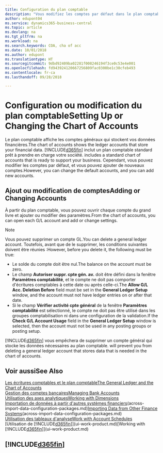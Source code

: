 ```yaml
---
title: Configuration du plan comptable
description: "Vous modifiez les comptes par défaut dans le plan comptable, et vous pouvez ajouter de nouveaux comptes."
author: edupont04
ms.service: dynamics365-business-central
ms.topic: article
ms.devlang: na
ms.tgt_pltfrm: na
ms.workload: na
ms.search.keywords: COA, cha of acc
ms.date: 10/01/2018
ms.author: edupont
ms.translationtype: HT
ms.sourcegitcommit: 9dbd92409ba02281f008246194f3ce0c53e4e001
ms.openlocfilehash: fd943924120667256809fac0300be1c30cfeb493
ms.contentlocale: fr-ca
ms.lasthandoff: 09/28/2018

---
```

# <a name="setting-up-or-changing-the-chart-of-accounts"></a><span data-ttu-id="b7cc1-103">Configuration ou modification du plan comptable</span><span class="sxs-lookup"><span data-stu-id="b7cc1-103">Setting Up or Changing the Chart of Accounts</span></span>
<span data-ttu-id="b7cc1-104">Le plan comptable affiche les comptes généraux qui stockent vos données financières.</span><span class="sxs-lookup"><span data-stu-id="b7cc1-104">The chart of accounts shows the ledger accounts that store your financial data.</span></span> [!INCLUDE[d365fin](includes/d365fin_md.md)] <span data-ttu-id="b7cc1-105">inclut un plan comptable standard prêt à prendre en charge votre société.</span><span class="sxs-lookup"><span data-stu-id="b7cc1-105"> includes a standard chart of accounts that is ready to support your business.</span></span>
<span data-ttu-id="b7cc1-106">Cependant, vous pouvez modifier les comptes par défaut, et vous pouvez ajouter de nouveaux comptes.</span><span class="sxs-lookup"><span data-stu-id="b7cc1-106">However, you can change the default accounts, and you can add new accounts.</span></span>  

## <a name="adding-or-changing-accounts"></a><span data-ttu-id="b7cc1-107">Ajout ou modification de comptes</span><span class="sxs-lookup"><span data-stu-id="b7cc1-107">Adding or Changing Accounts</span></span>
<span data-ttu-id="b7cc1-108">À partir du plan comptable, vous pouvez ouvrir chaque compte du grand livre et ajouter ou modifier des paramètres.</span><span class="sxs-lookup"><span data-stu-id="b7cc1-108">From the chart of accounts, you can open each G/L account and add or change settings.</span></span>

> [!NOTE]  
>   <span data-ttu-id="b7cc1-109">Vous pouvez supprimer un compte GL.</span><span class="sxs-lookup"><span data-stu-id="b7cc1-109">You can delete a general ledger account.</span></span> <span data-ttu-id="b7cc1-110">Toutefois, avant que de le supprimer, les conditions suivantes doivent être réunies :</span><span class="sxs-lookup"><span data-stu-id="b7cc1-110">However, before you delete it, the following must be true:</span></span>  

* <span data-ttu-id="b7cc1-111">Le solde du compte doit être nul.</span><span class="sxs-lookup"><span data-stu-id="b7cc1-111">The balance on the account must be zero.</span></span>  
* <span data-ttu-id="b7cc1-112">Le champ **Autoriser suppr. cpte gén. av.** doit être défini dans la fenêtre **Paramètres comptabilité**, et le compte ne doit pas comporter d'écritures comptables à cette date ou après celle-ci.</span><span class="sxs-lookup"><span data-stu-id="b7cc1-112">The **Allow G/L Acc. Deletion Before** field must be set in the **General Ledger Setup** window, and the account must not have ledger entries on or after that date.</span></span>  
* <span data-ttu-id="b7cc1-113">Si le champ **Vérifier activité cpte général** de la fenêtre **Paramètres comptabilité** est sélectionné, le compte ne doit pas être utilisé dans les groupes comptabilisation ni dans une configuration de la validation.</span><span class="sxs-lookup"><span data-stu-id="b7cc1-113">If the **Check G/L Account Usage** field in the **General Ledger Setup** window is selected, then the account must not be used in any posting groups or posting setup.</span></span>  

[!INCLUDE[d365fin](includes/d365fin_md.md)] <span data-ttu-id="b7cc1-114">vous empêchera de supprimer un compte général qui stocke les données nécessaires au plan comptable.</span><span class="sxs-lookup"><span data-stu-id="b7cc1-114"> will prevent you from deleting a general ledger account that stores data that is needed in the chart of accounts.</span></span>  

## <a name="see-also"></a><span data-ttu-id="b7cc1-115">Voir aussi</span><span class="sxs-lookup"><span data-stu-id="b7cc1-115">See Also</span></span>
[<span data-ttu-id="b7cc1-116">Les écritures comptables et le plan comptable</span><span class="sxs-lookup"><span data-stu-id="b7cc1-116">The General Ledger and the Chart of Accounts</span></span>](finance-general-ledger.md)  
[<span data-ttu-id="b7cc1-117">Gestion des comptes bancaires</span><span class="sxs-lookup"><span data-stu-id="b7cc1-117">Managing Bank Accounts</span></span>](bank-manage-bank-accounts.md)  
[<span data-ttu-id="b7cc1-118">Utilisation des axes analytiques</span><span class="sxs-lookup"><span data-stu-id="b7cc1-118">Working with Dimensions</span></span>](finance-dimensions.md)  
<span data-ttu-id="b7cc1-119">[Importation de données à partir d'autres systèmes financiers](across-import-data-configuration-packages.md)(across-import-data-configuration-packages.md)</span><span class="sxs-lookup"><span data-stu-id="b7cc1-119">[Importing Data from Other Finance Systems](across-import-data-configuration-packages.md)(across-import-data-configuration-packages.md)</span></span>  
[<span data-ttu-id="b7cc1-120">Utilisation des tableaux d'analyse</span><span class="sxs-lookup"><span data-stu-id="b7cc1-120">Work with Account Schedules</span></span>](bi-how-work-account-schedule.md)  
<span data-ttu-id="b7cc1-121">[Utilisation de [!INCLUDE[d365fin](includes/d365fin_md.md)]](ui-work-product.md)</span><span class="sxs-lookup"><span data-stu-id="b7cc1-121">[Working with [!INCLUDE[d365fin](includes/d365fin_md.md)]](ui-work-product.md)</span></span>  

## [!INCLUDE[d365fin](includes/free_trial_md.md)]

